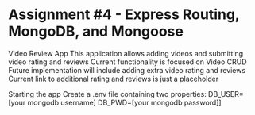 # Assignment #4 - Express Routing, MongoDB, and Mongoose

Video Review App
This application allows adding videos and submitting video rating and reviews
Current functionality is focused on Video CRUD
Future implementation will include adding extra video rating and reviews
Current link to additional rating and reviews is just a placeholder

Starting the app
Create a .env file containing two properties:
DB_USER=[your mongodb username]
DB_PWD=[your mongodb password]]


